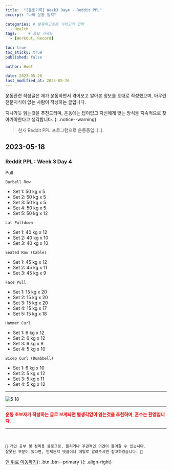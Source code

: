 ```yaml
---
title:  "[운동기록] Week3 Day4 - Reddit PPL"  
excerpt: "나의 운동 일지"

categories: # 분류하고싶은 카테고리 입력
  - Health
tags:     # 중요 키워드
  - [WorkOut, Record]

toc: true
toc_sticky: true
published: false

author: Hwet

date: 2023-05-26
last_modified_at: 2023-05-26
---
```


운동관련 작성글은 제가 운동하면서 겪어보고 알아본 정보를 토대로 작성했으며, 아무런 전문지식이 없는 사람이 작성하는 글입니다.

지나가듯 읽는것을 추천드리며, 운동에는 답이없고 자신에게 맞는 방식을 지속적으로 찾아가야한다고 생각합니다.
{: .notice--warning}

> 현재 Reddit PPL 프로그램으로 운동중입니다.

## 2023-05-18

### Reddit PPL : Week 3 Day 4

Pull

`Barbell Row`

- Set 1: 50 kg x 5
- Set 2: 50 kg x 5
- Set 3: 50 kg x 5
- Set 4: 50 kg x 5
- Set 5: 50 kg x 12

`Lat Pulldown`

- Set 1: 40 kg x 12
- Set 2: 40 kg x 10
- Set 3: 40 kg x 10

`Seated Row (Cable)`

- Set 1: 45 kg x 12
- Set 2: 45 kg x 11
- Set 3: 45 kg x 9

`Face Pull`

- Set 1: 15 kg x 20
- Set 2: 15 kg x 20
- Set 3: 15 kg x 20
- Set 4: 15 kg x 17
- Set 5: 15 kg x 18

`Hammer Curl`

- Set 1: 6 kg x 12
- Set 2: 6 kg x 12
- Set 3: 6 kg x 9
- Set 4: 5 kg x 10

`Bicep Curl (Dumbbell)`

- Set 1: 6 kg x 10
- Set 2: 5 kg x 12
- Set 3: 5 kg x 11
- Set 4: 5 kg x 12


---

![5 18](https://github.com/hwet-j/hwet-j.github.io/assets/81364742/34b62e16-9fcb-4005-9e17-df8d2c56cbfc)

***

<strong style="color:red">운동 초보자가 작성하는 글로 보게되면 별생각없이 읽는것을 추천하며, 훈수는 환영입니다.</strong>



***
<br>
    
    📢 개인 공부 및 정리용 블로그로, 틀리거나 주관적인 의견이 들어갈 수 있습니다.
    잘못된 부분이 있다면, 언제든지 댓글이나 메일로 알려주시면 참고하겠습니다. 🔔

[맨 위로 이동하기](#){: .btn .btn--primary }{: .align-right}